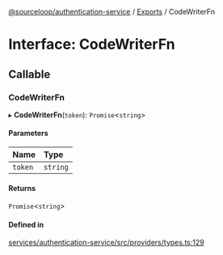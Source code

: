 [@sourceloop/authentication-service](../README.md) / [Exports](../modules.md) / CodeWriterFn

# Interface: CodeWriterFn

## Callable

### CodeWriterFn

▸ **CodeWriterFn**(`token`): `Promise`<`string`\>

#### Parameters

| Name | Type |
| :------ | :------ |
| `token` | `string` |

#### Returns

`Promise`<`string`\>

#### Defined in

[services/authentication-service/src/providers/types.ts:129](https://github.com/codeweb05/repo1/blob/ea19add/services/authentication-service/src/providers/types.ts#L129)

